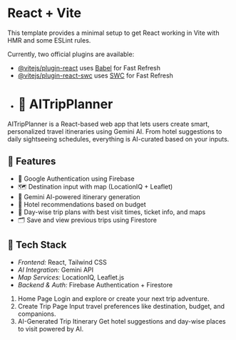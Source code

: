 # React + Vite

This template provides a minimal setup to get React working in Vite with HMR and some ESLint rules.

Currently, two official plugins are available:

- [@vitejs/plugin-react](https://github.com/vitejs/vite-plugin-react/blob/main/packages/plugin-react/README.md) uses [Babel](https://babeljs.io/) for Fast Refresh
- [@vitejs/plugin-react-swc](https://github.com/vitejs/vite-plugin-react-swc) uses [SWC](https://swc.rs/) for Fast Refresh
- # 🧳 AITripPlanner

AITripPlanner is a React-based web app that lets users create smart, personalized travel itineraries using Gemini AI. From hotel suggestions to daily sightseeing schedules, everything is AI-curated based on your inputs.

## 🌟 Features

- 🔐 Google Authentication using Firebase
- 🗺 Destination input with map (LocationIQ + Leaflet)
- 🧠 Gemini AI-powered itinerary generation
- 🏨 Hotel recommendations based on budget
- 📅 Day-wise trip plans with best visit times, ticket info, and maps
- 🗂 Save and view previous trips using Firestore

## 🚀 Tech Stack

- *Frontend:* React, Tailwind CSS
- *AI Integration:* Gemini API
- *Map Services:* LocationIQ, Leaflet.js
- *Backend & Auth:* Firebase Authentication + Firestore
1. Home Page
Login and explore or create your next trip adventure.
2. Create Trip Page
Input travel preferences like destination, budget, and companions.
 3. AI-Generated Trip Itinerary
Get hotel suggestions and day-wise places to visit powered by AI.

